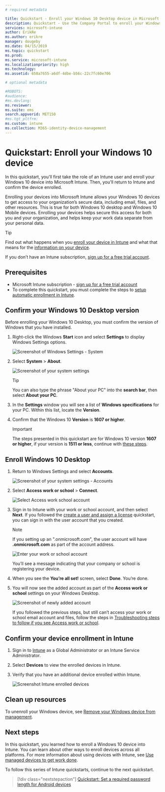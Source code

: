 ```yaml
---
# required metadata

title: Quickstart - Enroll your Windows 10 Desktop device in Microsoft Intune
description: Quickstart - Use the Company Portal to enroll your Windows 10 Desktop device into Microsoft Intune.
services: microsoft-intune
author: ErikRe
ms.author: erikre
manager: dougeby
ms.date: 04/15/2019
ms.topic: quickstart
ms.prod:
ms.service: microsoft-intune
ms.localizationpriority: high
ms.technology:
ms.assetid: 658a7655-a6df-4dbe-b56c-22c7fc60e706

# optional metadata

#ROBOTS:
#audience:
#ms.devlang:
ms.reviewer: 
ms.suite: ems
search.appverid: MET150
#ms.tgt_pltfrm:
ms.custom: intune
ms.collection: M365-identity-device-management
---
```


# Quickstart: Enroll your Windows 10 device

In this quickstart, you'll first take the role of an Intune user and enroll your Windows 10 device into Microsoft Intune. Then, you'll return to Intune and confirm the device enrolled.

Enrolling your devices into Microsoft Intune allows your Windows 10 devices to get access to your organization’s secure data, including email, files, and other resources. This is true for both Windows 10 desktop and Windows 10 Mobile devices. Enrolling your devices helps secure this access for both you and your organization, and helps keep your work data separate from your personal data.

> [!TIP]
> Find out what happens when you [enroll your device in Intune](/intune-user-help/what-happens-if-you-install-the-company-portal-app-and-enroll-your-device-in-intune-windows) and what that means for the [information on your device](/intune-user-help/what-info-can-your-company-see-when-you-enroll-your-device-in-intune).

If you don’t have an Intune subscription, [sign up for a free trial account](free-trial-sign-up.md).

## Prerequisites

- Microsoft Intune subscription - [sign up for a free trial account](free-trial-sign-up.md)
- To complete this quickstart, you must complete the steps to [setup automatic enrollment in Intune](quickstart-setup-auto-enrollment.md).

## Confirm your Windows 10 Desktop version

Before enrolling your Windows 10 Desktop, you must confirm the version of Windows that you have installed.

1. Right-click the Windows **Start** icon and select **Settings** to display Windows Settings options.

   ![Screenshot of Windows Settings - System](media/quickstart-enroll-windows-device/quickstart-enroll-windows-device-01.png)

2. Select **System** > **About**. 

   ![Screenshot of your system settings](media/quickstart-enroll-windows-device/quickstart-enroll-windows-device-02.png)

    > [!TIP]
    > You can also type the phrase "About your PC" into the **search bar**, then select **About your PC**.

3. In the **Settings** window you will see a list of **Windows specifications** for your PC. Within this list, locate the **Version**.

4. Confirm that the Windows 10 **Version** is **1607 or higher**.

    > [!IMPORTANT]
    > The steps presented in this quickstart are for Windows 10 version **1607 or higher**, if your version is **1511 or less**, continue with [these steps](/intune-user-help/enroll-windows-10-device).  

## Enroll Windows 10 Desktop

1. Return to Windows Settings and select **Accounts**.

   ![Screenshot of your system settings - Accounts](media/quickstart-enroll-windows-device/quickstart-enroll-windows-device-03.png)

2. Select **Access work or school** > **Connect**.

    ![Select Access work school account](media/quickstart-enroll-windows-device/quickstart-enroll-windows-device-04.png)

3. Sign in to Intune with your work or school account, and then select **Next**. If you followed the [create a user and assign a license](quickstart-create-user.md) quickstart, you can sign in with the user account that you created.

    > [!NOTE]
    > If you setting up an ".onmicrosoft.com", the user account will have **.onmicrosoft.com** as part of the account address. 

   ![Enter your work or school account](media/quickstart-enroll-windows-device/quickstart-enroll-windows-device-05.png)

    You’ll see a message indicating that your company or school is registering your device.

4. When you see the **You’re all set!** screen, select **Done**. You’re done.

5. You will now see the added account as part of the **Access work or school** settings on your Windows Desktop.

   ![Screenshot of newly added account](media/quickstart-enroll-windows-device/quickstart-enroll-windows-device-06.png)

    If you followed the previous steps, but still can’t access your work or school email account and files, follow the steps in [Troubleshooting steps to follow if you see Access work or school](/intune-user-help/troubleshoot-your-windows-10-device-windows#troubleshooting-steps-to-follow-if-you-see-access-work-or-school).

## Confirm your device enrollment in Intune

1. Sign in to [Intune](https://aka.ms/intuneportal) as a Global Administrator or an Intune Service Administrator.
2. Select **Devices** to view the enrolled devices in Intune.
3. Verify that you have an additional device enrolled within Intune.

   ![Screenshot Intune enrolled devices](media/quickstart-enroll-windows-device/quickstart-enroll-windows-device-07.png)

## Clean up resources

To unenroll your Windows device, see [Remove your Windows device from management](/intune-user-help/unenroll-your-device-from-intune-windows).

## Next steps

In this quickstart, you learned how to enroll a Windows 10 device into Intune. You can learn about other ways to enroll devices across all platforms. For more information about using devices with Intune, see [Use managed devices to get work done](/intune-user-help/use-managed-devices-to-get-work-done).

To follow this series of Intune quickstarts, continue to the next quickstart.

> [!div class="nextstepaction"]
> [Quickstart: Set a required password length for Android devices](quickstart-set-password-length-android.md)
